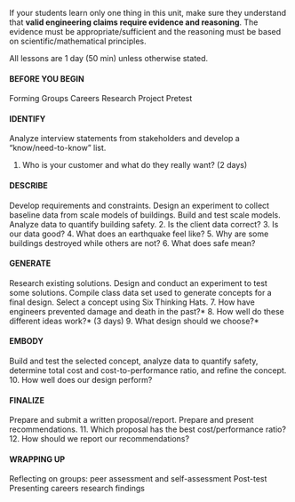 If your students learn only one thing in this unit, make sure they understand that **valid engineering claims require evidence and reasoning**. The evidence must be appropriate/sufficient and the reasoning must be based on scientific/mathematical principles.


All lessons are 1 day (50 min) unless otherwise stated.

#### BEFORE YOU BEGIN
Forming Groups
Careers Research Project
Pretest

#### IDENTIFY
Analyze interview statements from stakeholders and develop a “know/need-to-know” list.
1.	Who is your customer and what do they really want? (2 days)

#### DESCRIBE
Develop requirements and constraints. Design an experiment to collect baseline data from scale models of buildings. Build and test scale models. Analyze data to quantify building safety.
2.	Is the client data correct?
3.	Is our data good?
4.	What does an earthquake feel like?
5.	Why are some buildings destroyed while others are not?
6.	What does safe mean?

#### GENERATE
Research existing solutions. Design and conduct an experiment to test some solutions. Compile class data set used to generate concepts for a final design. Select a concept using Six Thinking Hats.
7.	How have engineers prevented damage and death in the past?*
8.	How well do these different ideas work?* (3 days)
9.	What design should we choose?*

#### EMBODY
Build and test the selected concept, analyze data to quantify safety, determine total cost and cost-to-performance ratio, and refine the concept.
10.	How well does our design perform?



#### FINALIZE
Prepare and submit a written proposal/report. Prepare and present recommendations.
11.	Which proposal has the best cost/performance ratio?
12.	How should we report our recommendations?


#### WRAPPING UP
Reflecting on groups: peer assessment and self-assessment
Post-test
Presenting careers research findings
